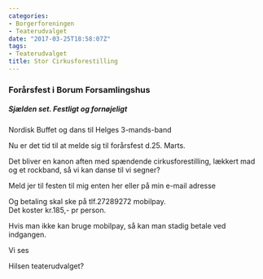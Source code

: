 ```yaml
---
categories:
- Borgerforeningen
- Teaterudvalget
date: "2017-03-25T18:58:07Z"
tags:
- Teaterudvalget
title: Stor Cirkusforestilling
---
```


### Forårsfest i Borum Forsamlingshus

##### Sjælden set. Festligt og fornøjeligt

Nordisk Buffet og dans til Helges 3-mands-band

Nu er det tid til at melde sig til forårsfest d.25. Marts.

Det bliver en kanon aften med spændende cirkusforestilling, lækkert mad og et rockband, så vi kan danse til vi segner?

Meld jer til festen til mig enten her eller på min e-mail adresse 

Og betaling skal ske på tlf.27289272 mobilpay.  
Det koster kr.185,- pr person.

Hvis man ikke kan bruge mobilpay, så kan man stadig betale ved indgangen.

Vi ses

Hilsen teaterudvalget?